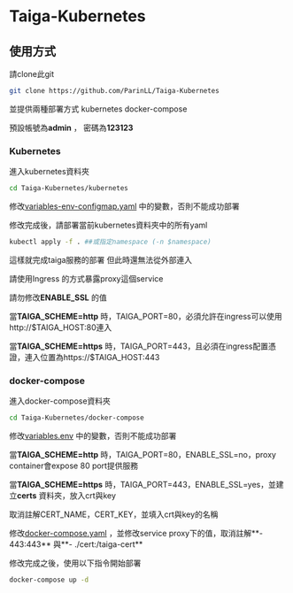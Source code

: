 # Taiga-Kubernetes

## 使用方式

請clone此git

```bash
git clone https://github.com/ParinLL/Taiga-Kubernetes
```
並提供兩種部署方式
kubernetes
docker-compose

預設帳號為**admin** ， 密碼為**123123**

### Kubernetes

進入kubernetes資料夾

```bash
cd Taiga-Kubernetes/kubernetes
```

修改[variables-env-configmap.yaml](https://github.com/ParinLL/Taiga-Kubernetes/kubernetes/variables-env-configmap.yaml) 中的變數，否則不能成功部署

修改完成後，請部署當前kubernetes資料夾中的所有yaml

```bash
kubectl apply -f . ##或指定namespace (-n $namespace)
```

這樣就完成taiga服務的部署
但此時還無法從外部連入

請使用Ingress 的方式暴露proxy這個service

請勿修改**ENABLE_SSL** 的值

當**TAIGA_SCHEME=http** 時，TAIGA_PORT=80，必須允許在ingress可以使用http://$TAIGA_HOST:80連入

當**TAIGA_SCHEME=https** 時，TAIGA_PORT=443，且必須在ingress配置憑證，連入位置為https://$TAIGA_HOST:443



### docker-compose

進入docker-compose資料夾

```bash
cd Taiga-Kubernetes/docker-compose
```

修改[variables.env](https://github.com/ParinLL/Taiga-Kubernetes/docker-compose/variables.envl) 中的變數，否則不能成功部署

當**TAIGA_SCHEME=http** 時，TAIGA_PORT=80，ENABLE_SSL=no，proxy container會expose 80 port提供服務

當**TAIGA_SCHEME=https** 時，TAIGA_PORT=443，ENABLE_SSL=yes，並建立**certs** 資料夾，放入crt與key

取消註解CERT_NAME，CERT_KEY，並填入crt與key的名稱

修改[docker-compose.yaml](https://github.com/ParinLL/Taiga-Kubernetes/docker-compose/docker-compose.yaml) ，並修改service proxy下的值，取消註解**\- 443:443** 與**\- ./cert:/taiga-cert** 

修改完成之後，使用以下指令開始部署

```bash
docker-compose up -d
```

